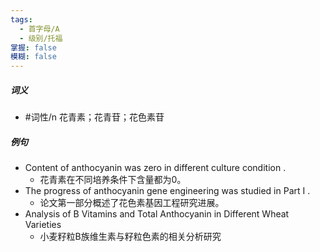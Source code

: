 ```yaml
---
tags:
  - 首字母/A
  - 级别/托福
掌握: false
模糊: false
---
```

##### 词义
- #词性/n  花青素；花青苷；花色素苷
##### 例句
- Content of anthocyanin was zero in different culture condition .
	- 花青素在不同培养条件下含量都为0。
- The progress of anthocyanin gene engineering was studied in Part I .
	- 论文第一部分概述了花色素基因工程研究进展。
- Analysis of B Vitamins and Total Anthocyanin in Different Wheat Varieties
	- 小麦籽粒B族维生素与籽粒色素的相关分析研究
